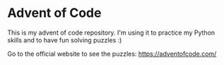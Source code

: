 # Advent of Code

This is my advent of code repository. I'm using it to practice my Python skills and to have fun solving puzzles :)

Go to the official website to see the puzzles: https://adventofcode.com/